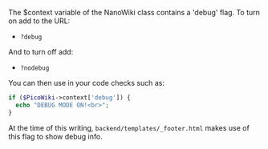 The $context variable of the NanoWiki class contains
a 'debug' flag.  To turn on add to the URL:

- `?debug`

And to turn off add:

- `?nodebug`

You can then use in your code checks such as:

```php
if ($PicoWiki->context['debug']) {
  echo "DEBUG MODE ON!<br>";
}
```

At the time of this writing, `backend/templates/_footer.html` makes
use of this flag to show debug info.
